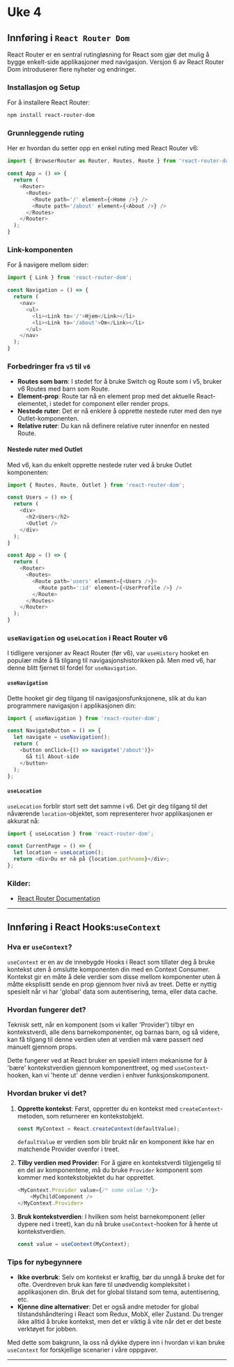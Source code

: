 # Uke 4

## Innføring i `React Router Dom`

React Router er en sentral rutingløsning for React som gjør det mulig å bygge enkelt-side applikasjoner med navigasjon. Versjon 6 av React Router Dom introduserer flere nyheter og endringer.

### Installasjon og Setup

For å installere React Router:

```bash
npm install react-router-dom
```

### Grunnleggende ruting

Her er hvordan du setter opp en enkel ruting med React Router v6:

```javascript
import { BrowserRouter as Router, Routes, Route } from 'react-router-dom';

const App = () => {
  return (
    <Router>
      <Routes>
        <Route path='/' element={<Home />} />
        <Route path='/about' element={<About />} />
      </Routes>
    </Router>
  );
}
```

### Link-komponenten

For å navigere mellom sider:

```javascript
import { Link } from 'react-router-dom';

const Navigation = () => {
  return (
    <nav>
      <ul>
        <li><Link to='/'>Hjem</Link></li>
        <li><Link to='/about'>Om</Link></li>
      </ul>
    </nav>
  );
}
```

### Forbedringer fra `v5` til `v6`

- **Routes som barn**: I stedet for å bruke Switch og Route som i v5, bruker v6 Routes med barn som Route.
- **Element-prop**: Route tar nå en element prop med det aktuelle React-elementet, i stedet for component eller render props.
- **Nestede ruter**: Det er nå enklere å opprette nestede ruter med den nye Outlet-komponenten.
- **Relative ruter**: Du kan nå definere relative ruter innenfor en nested Route.

#### Nestede ruter med Outlet

Med v6, kan du enkelt opprette nestede ruter ved å bruke Outlet komponenten:

```javascript
import { Routes, Route, Outlet } from 'react-router-dom';

const Users = () => {
  return (
    <div>
      <h2>Users</h2>
      <Outlet />
    </div>
  );
}

const App = () => {
  return (
    <Router>
      <Routes>
        <Route path='users' element={<Users />}>
          <Route path=':id' element={<UserProfile />} />
        </Route>
      </Routes>
    </Router>
  );
}
```

### `useNavigation` og `useLocation` i React Router v6

I tidligere versjoner av React Router (før v6), var `useHistory` hooket en populær måte å få tilgang til navigasjonshistorikken på. Men med v6, har denne blitt fjernet til fordel for `useNavigation`.

#### `useNavigation`

Dette hooket gir deg tilgang til navigasjonsfunksjonene, slik at du kan programmere navigasjon i applikasjonen din:

```javascript
import { useNavigation } from 'react-router-dom';

const NavigateButton = () => {
  let navigate = useNavigation();
  return (
    <button onClick={() => navigate('/about')}>
      Gå til About-side
    </button>
  );
};
```

#### `useLocation`

`useLocation` forblir stort sett det samme i v6. Det gir deg tilgang til det nåværende `location`-objektet, som representerer hvor applikasjonen er akkurat nå:

```javascript
import { useLocation } from 'react-router-dom';

const CurrentPage = () => {
  let location = useLocation();
  return <div>Du er nå på {location.pathname}</div>;
};
```

### **Kilder:**

- [React Router Documentation](https://reactrouter.com/docs/en/v6/)

---







## Innføring i React Hooks:`useContext`

### Hva er `useContext`?

`useContext` er en av de innebygde Hooks i React som tillater deg å bruke kontekst uten å omslutte komponenten din med en Context Consumer. Kontekst gir en måte å dele verdier som disse mellom komponenter uten å måtte eksplisitt sende en prop gjennom hver nivå av treet. Dette er nyttig spesielt når vi har 'global' data som autentisering, tema, eller data cache.

### Hvordan fungerer det?

Teknisk sett, når en komponent (som vi kaller 'Provider') tilbyr en kontekstverdi, alle dens barnekomponenter, og barnas barn, og så videre, kan få tilgang til denne verdien uten at verdien må være passert ned manuelt gjennom props.

Dette fungerer ved at React bruker en spesiell intern mekanisme for å 'bære' kontekstverdien gjennom komponenttreet, og med `useContext`-hooken, kan vi 'hente ut' denne verdien i enhver funksjonskomponent.

### Hvordan bruker vi det?

1. **Opprette kontekst**: Først, oppretter du en kontekst med `createContext`-metoden, som returnerer en kontekstobjekt.

    ```javascript
    const MyContext = React.createContext(defaultValue);
    ```

    `defaultValue` er verdien som blir brukt når en komponent ikke har en matchende Provider ovenfor i treet.

2. **Tilby verdien med Provider**: For å gjøre en kontekstverdi tilgjengelig til en del av komponentene, må du bruke `Provider` komponent som kommer med kontekstobjektet du har opprettet.

    ```javascript
    <MyContext.Provider value={/* some value */}>
        <MyChildComponent />
    </MyContext.Provider>
    ```

3. **Bruk kontekstverdien**: I hvilken som helst barnekomponent (eller dypere ned i treet), kan du nå bruke `useContext`-hooken for å hente ut kontekstverdien.

    ```javascript
    const value = useContext(MyContext);
    ```

### Tips for nybegynnere

- **Ikke overbruk**: Selv om kontekst er kraftig, bør du unngå å bruke det for ofte. Overdreven bruk kan føre til unødvendig kompleksitet i applikasjonen din. Bruk det for global tilstand som tema, autentisering, etc.
- **Kjenne dine alternativer**: Det er også andre metoder for global tilstandshåndtering i React som Redux, MobX, eller Zustand. Du trenger ikke alltid å bruke kontekst, men det er viktig å vite når det er det beste verktøyet for jobben.

Med dette som bakgrunn, la oss nå dykke dypere inn i hvordan vi kan bruke `useContext` for forskjellige scenarier i våre oppgaver.

---
